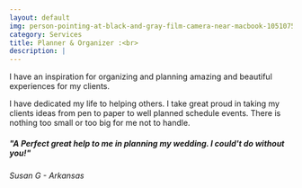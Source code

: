 ```yaml
---
layout: default
img: person-pointing-at-black-and-gray-film-camera-near-macbook-1051075.jpg
category: Services
title: Planner & Organizer :<br>
description: |
---
```

  I have an inspiration for organizing and planning amazing and beautiful experiences for my clients. 
  
  <p>I have dedicated my life to helping others. I take great proud in taking my clients ideas from pen to paper to well planned schedule events. There is nothing too small or too big for me not to handle.</p>
 
 
 
 
<h5> "A Perfect great help to me in planning my wedding. I could't do without you!"</h5>
   <p> <h6>Susan G - Arkansas</h6> <p>
 
 
  
